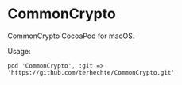 # CommonCrypto

CommonCrypto CocoaPod for macOS.

Usage:

```
pod 'CommonCrypto', :git => 'https://github.com/terhechte/CommonCrypto.git'
```

